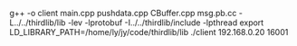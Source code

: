 g++ -o client main.cpp pushdata.cpp CBuffer.cpp msg.pb.cc -L../../thirdlib/lib -lev -lprotobuf -I../../thirdlib/include -lpthread
export LD_LIBRARY_PATH=/home/ly/jy/code/thirdlib/lib
./client 192.168.0.20 16001